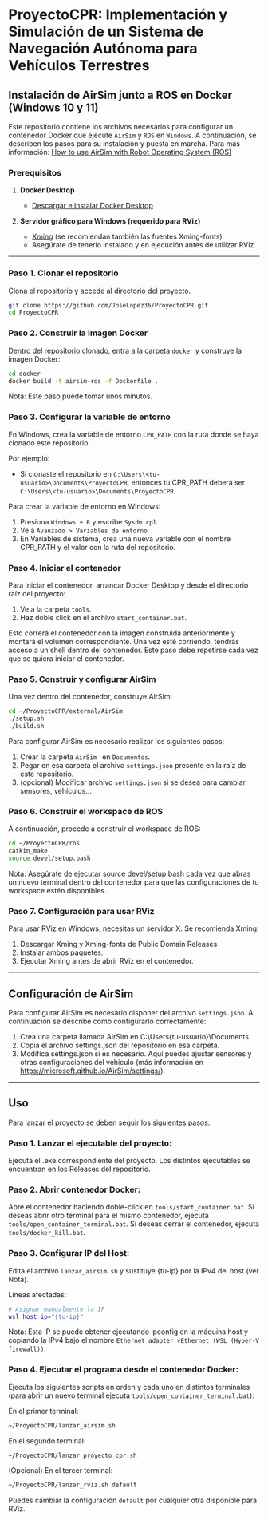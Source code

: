 # ProyectoCPR: Implementación y Simulación de un Sistema de Navegación Autónoma para Vehículos Terrestres

## Instalación de AirSim junto a ROS en Docker (Windows 10 y 11)

Este repositorio contiene los archivos necesarios para configurar un contenedor Docker que ejecute `AirSim` y `ROS` en `Windows`. A continuación, se describen los pasos para su instalación y puesta en marcha. Para más información: [How to use AirSim with Robot Operating System (ROS)](https://cosys-lab.github.io/ros_python/)

### Prerequisitos

1. **Docker Desktop**  
   - [Descargar e instalar Docker Desktop](https://docs.docker.com/desktop/setup/install/windows-install/)

2. **Servidor gráfico para Windows (requerido para RViz)**  
   - [Xming](http://www.straightrunning.com/XmingNotes/) (se recomiendan también las fuentes Xming-fonts)
   - Asegúrate de tenerlo instalado y en ejecución antes de utilizar RViz.

---

### Paso 1. Clonar el repositorio

Clona el repositorio y accede al directorio del proyecto.
```bash
git clone https://github.com/JoseLopez36/ProyectoCPR.git
cd ProyectoCPR
```

### Paso 2. Construir la imagen Docker

Dentro del repositorio clonado, entra a la carpeta `docker` y construye la imagen Docker:
```bash
cd docker
docker build -t airsim-ros -f Dockerfile .
```
Nota: Este paso puede tomar unos minutos.

### Paso 3. Configurar la variable de entorno

En Windows, crea la variable de entorno `CPR_PATH` con la ruta donde se haya clonado este repositorio.

Por ejemplo:

- Si clonaste el repositorio en `C:\Users\<tu-usuario>\Documents\ProyectoCPR`, entonces tu CPR_PATH deberá ser `C:\Users\<tu-usuario>\Documents\ProyectoCPR`.

Para crear la variable de entorno en Windows:

1. Presiona `Windows + R` y escribe `Sysdm.cpl`.
2. Ve a `Avanzado > Variables de entorno`
3. En Variables de sistema, crea una nueva variable con el nombre CPR_PATH y el valor con la ruta del repositorio.

### Paso 4. Iniciar el contenedor

Para iniciar el contenedor, arrancar Docker Desktop y desde el directorio raíz del proyecto:
1. Ve a la carpeta `tools`.
1. Haz doble click en el archivo `start_container.bat`.

Esto correrá el contenedor con la imagen construida anteriormente y montará el volumen correspondiente. Una vez esté corriendo, tendrás acceso a un shell dentro del contenedor. Este paso debe repetirse cada vez que se quiera iniciar el contenedor.

### Paso 5. Construir y configurar AirSim

Una vez dentro del contenedor, construye AirSim:
```bash
cd ~/ProyectoCPR/external/AirSim
./setup.sh
./build.sh
```

Para configurar AirSim es necesario realizar los siguientes pasos:
1. Crear la carpeta `AirSim ` en `Documentos`.
2. Pegar en esa carpeta el archivo `settings.json` presente en la raíz de este repositorio.
3. (opcional) Modificar archivo `settings.json` si se desea para cambiar sensores, vehículos...

### Paso 6. Construir el workspace de ROS

A continuación, procede a construir el workspace de ROS:
```bash
cd ~/ProyectoCPR/ros
catkin_make
source devel/setup.bash
```
Nota: Asegúrate de ejecutar source devel/setup.bash cada vez que abras un nuevo terminal dentro del contenedor para que las configuraciones de tu workspace estén disponibles.

### Paso 7. Configuración para usar RViz

Para usar RViz en Windows, necesitas un servidor X. Se recomienda Xming:
1. Descargar Xming y Xming-fonts de Public Domain Releases
2. Instalar ambos paquetes.
3. Ejecutar Xming antes de abrir RViz en el contenedor.

---

## Configuración de AirSim

Para configurar AirSim es necesario disponer del archivo `settings.json`. A continuación se describe como configurarlo correctamente:
1. Crea una carpeta llamada AirSim en C:\Users\{tu-usuario}\Documents.
2. Copia el archivo settings.json del repositorio en esa carpeta.
3. Modifica settings.json si es necesario. Aquí puedes ajustar sensores y otras configuraciones del vehículo (más información en https://microsoft.github.io/AirSim/settings/).

---

## Uso

Para lanzar el proyecto se deben seguir los siguientes pasos:

### Paso 1. Lanzar el ejecutable del proyecto:

Ejecuta el .exe correspondiente del proyecto. Los distintos ejecutables se encuentran en los Releases del repositorio.

### Paso 2. Abrir contenedor Docker:

Abre el contenedor haciendo doble-click en `tools/start_container.bat`. Si deseas abrir otro terminal para el mismo contenedor, ejecuta `tools/open_container_terminal.bat`. Si deseas cerrar el contenedor, ejecuta `tools/docker_kill.bat`.

### Paso 3. Configurar IP del Host:

Edita el archivo `lanzar_airsim.sh` y sustituye {tu-ip} por la IPv4 del host (ver Nota).

Líneas afectadas:
```bash
# Asignar manualmente la IP
wsl_host_ip="{tu-ip}"
```

Nota: Esta IP se puede obtener ejecutando ipconfig en la máquina host y copiando la IPv4 bajo el nombre `Ethernet adapter vEthernet (WSL (Hyper-V firewall))`.

### Paso 4. Ejecutar el programa desde el contenedor Docker:

Ejecuta los siguientes scripts en orden y cada uno en distintos terminales (para abrir un nuevo terminal ejecuta `tools/open_container_terminal.bat`):

En el primer terminal:
```bash
~/ProyectoCPR/lanzar_airsim.sh
```

En el segundo terminal:
```bash
~/ProyectoCPR/lanzar_proyecto_cpr.sh
```

(Opcional) En el tercer terminal:
```bash
~/ProyectoCPR/lanzar_rviz.sh default 
```
Puedes cambiar la configuración `default` por cualquier otra disponible para RViz.


